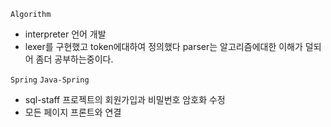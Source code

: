 `Algorithm`
- interpreter 언어 개발
- lexer를 구현했고 token에대하여 정의했다 parser는 알고리즘에대한 이해가 덜되어 좀더 공부하는중이다.

`Spring` `Java-Spring`
- sql-staff 프로젝트의 회원가입과 비밀번호 암호화 수정
- 모든 페이지 프론트와 연결